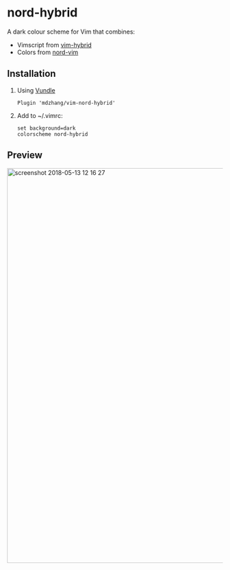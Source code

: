 # nord-hybrid

A dark colour scheme for Vim that combines:

-   Vimscript from [vim-hybrid](https://github.com/w0ng/vim-hybrid)
-   Colors from [nord-vim](https://github.com/arcticicestudio/nord-vim)

## Installation

1.  Using [Vundle](https://github.com/gmarik/Vundle.vim)

    ```
    Plugin 'mdzhang/vim-nord-hybrid'
    ```

1.  Add to ~/.vimrc:

    ```vim
    set background=dark
    colorscheme nord-hybrid
    ```

## Preview

<img width="921" alt="screenshot 2018-05-13 12 16 27" src="https://user-images.githubusercontent.com/3429763/39969340-54a807ae-56a8-11e8-957b-4d8356618cd8.png">
